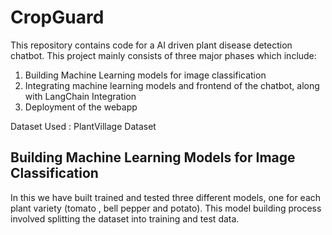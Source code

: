 # CropGuard
This repository contains code for a AI driven plant disease detection chatbot. This project mainly consists of three major phases which include: 
1. Building Machine Learning models for image classification
2. Integrating machine learning models and frontend of the chatbot, along with LangChain Integration
3. Deployment of the webapp

Dataset Used : PlantVillage Dataset

## Building Machine Learning Models for Image Classification 
In this we have built trained and tested three different models, one for each plant variety (tomato , bell pepper and potato). 
This model building process involved splitting the dataset into training and test data. 

